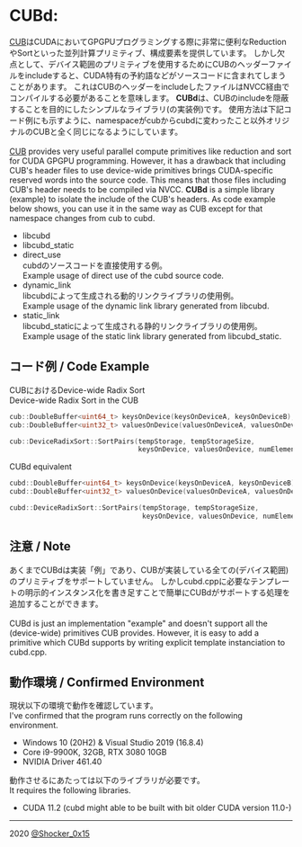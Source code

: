 # CUBd: 

[CUB](https://nvlabs.github.io/cub/)はCUDAにおいてGPGPUプログラミングする際に非常に便利なReductionやSortといった並列計算プリミティブ、構成要素を提供しています。
しかし欠点として、デバイス範囲のプリミティブを使用するためにCUBのヘッダーファイルをincludeすると、CUDA特有の予約語などがソースコードに含まれてしまうことがあります。
これはCUBのヘッダーをincludeしたファイルはNVCC経由でコンパイルする必要があることを意味します。
**CUBd**は、CUBのincludeを隠蔽することを目的にしたシンプルなライブラリ(の実装例)です。
使用方法は下記コード例にも示すように、namespaceがcubからcubdに変わったこと以外オリジナルのCUBと全く同じになるようにしています。\
\
[CUB](https://nvlabs.github.io/cub/) provides very useful parallel compute primitives like reduction and sort for CUDA GPGPU programming.
However, it has a drawback that including CUB's header files to use device-wide primitives brings CUDA-specific reserved words into the source code.
This means that those files including CUB's header needs to be compiled via NVCC.
**CUBd** is a simple library (example) to isolate the include of the CUB's headers.
As code example below shows, you can use it in the same way as CUB except for that namespace changes from cub to cubd.

- libcubd
- libcubd_static
- direct_use\
  cubdのソースコードを直接使用する例。\
  Example usage of direct use of the cubd source code.
- dynamic_link\
  libcubdによって生成される動的リンクライブラリの使用例。\
  Example usage of the dynamic link library generated from libcubd.
- static_link\
  libcubd_staticによって生成される静的リンクライブラリの使用例。\
  Example usage of the static link library generated from libcubd_static.

## コード例 / Code Example
CUBにおけるDevice-wide Radix Sort\
Device-wide Radix Sort in the CUB
```cpp
cub::DoubleBuffer<uint64_t> keysOnDevice(keysOnDeviceA, keysOnDeviceB);
cub::DoubleBuffer<uint32_t> valuesOnDevice(valuesOnDeviceA, valuesOnDeviceB);

cub::DeviceRadixSort::SortPairs(tempStorage, tempStorageSize,
                                keysOnDevice, valuesOnDevice, numElements);
```

CUBd equivalent
```cpp
cubd::DoubleBuffer<uint64_t> keysOnDevice(keysOnDeviceA, keysOnDeviceB);
cubd::DoubleBuffer<uint32_t> valuesOnDevice(valuesOnDeviceA, valuesOnDeviceB);

cubd::DeviceRadixSort::SortPairs(tempStorage, tempStorageSize,
                                 keysOnDevice, valuesOnDevice, numElements);
```

## 注意 / Note
あくまでCUBdは実装「例」であり、CUBが実装している全ての(デバイス範囲)のプリミティブをサポートしていません。
しかしcubd.cppに必要なテンプレートの明示的インスタンス化を書き足すことで簡単にCUBdがサポートする処理を追加することができます。\
\
CUBd is just an implementation "example" and doesn't support all the (device-wide) primitives CUB provides.
However, it is easy to add a primitive which CUBd supports by writing explicit template instanciation to cubd.cpp.

## 動作環境 / Confirmed Environment
現状以下の環境で動作を確認しています。\
I've confirmed that the program runs correctly on the following environment.

* Windows 10 (20H2) & Visual Studio 2019 (16.8.4)
* Core i9-9900K, 32GB, RTX 3080 10GB
* NVIDIA Driver 461.40

動作させるにあたっては以下のライブラリが必要です。\
It requires the following libraries.

* CUDA 11.2
  (cubd might able to be built with bit older CUDA version 11.0-)

----
2020 [@Shocker_0x15](https://twitter.com/Shocker_0x15)
